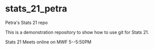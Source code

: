 # stats_21_petra
Petra's Stats 21 repo

This is a demonstration repository to show how to use git for Stats 21.

Stats 21 Meets online on MWF 5--5:50PM
